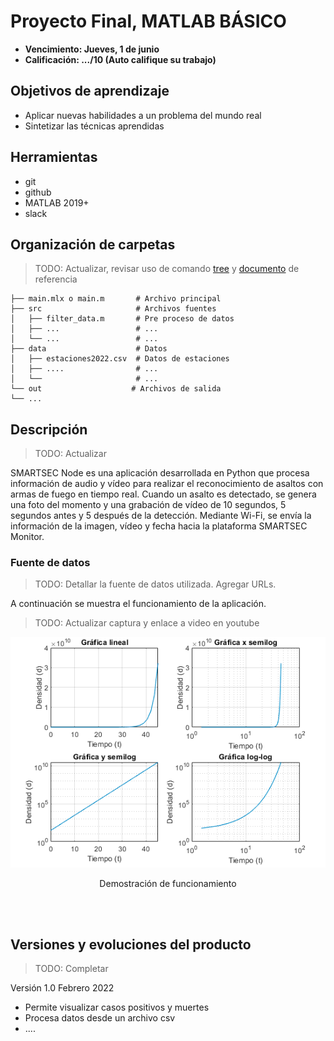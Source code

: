 # Proyecto Final, MATLAB BÁSICO

- **Vencimiento: Jueves, 1 de junio**
- **Calificación: .../10 (Auto califique su trabajo)**

## Objetivos de aprendizaje
- Aplicar nuevas habilidades a un problema del mundo real
- Sintetizar las técnicas aprendidas

## Herramientas
- git
- github
- MATLAB 2019+
- slack



## Organización de carpetas
> TODO: Actualizar, revisar uso de comando [tree](https://stackoverflow.com/questions/23989232/is-there-a-way-to-represent-a-directory-tree-in-a-github-readme-md) y [documento](https://github.com/kriasoft/Folder-Structure-Conventions/blob/master/README.md) de referencia



```
├── main.mlx o main.m       # Archivo principal
├── src                     # Archivos fuentes
│   ├── filter_data.m       # Pre proceso de datos
│   ├── ...                 # ... 
│   └── ...                 # ...
├── data                    # Datos
│   ├── estaciones2022.csv  # Datos de estaciones
│   ├── ....                # ...
│   └──                     # ...
└── out                    # Archivos de salida
└── ...

```

## Descripción
> TODO: Actualizar

SMARTSEC Node es una aplicación desarrollada en Python que procesa información
de audio y vídeo para realizar el reconocimiento de asaltos con armas de fuego en tiempo real. Cuando un asalto es detectado, se genera una foto del momento y una grabación de vídeo de 10 segundos, 5 segundos antes y 5 después de la detección. Mediante Wi-Fi, se envía la información de la imagen, vídeo y fecha hacia la plataforma SMARTSEC Monitor.

### Fuente de datos
> TODO: Detallar la fuente de datos utilizada. Agregar URLs.

A continuación se muestra el funcionamiento de la aplicación. 

> TODO: Actualizar captura y enlace  a video en youtube
<div align="center">
<a href="https://www.youtube.com/watch?v=msJjpZxu6tY&ab_channel=MATLABenEspa%C3%B1ol" target="_blank">
<img src="./img/demostracion.png" >
</a>
<p>Demostración de funcionamiento</p>
</div>

<br/><br/>



## Versiones y evoluciones del producto
> TODO: Completar

Versión 1.0 Febrero 2022

- Permite visualizar casos positivos y muertes
- Procesa datos desde un archivo csv
- ....  
